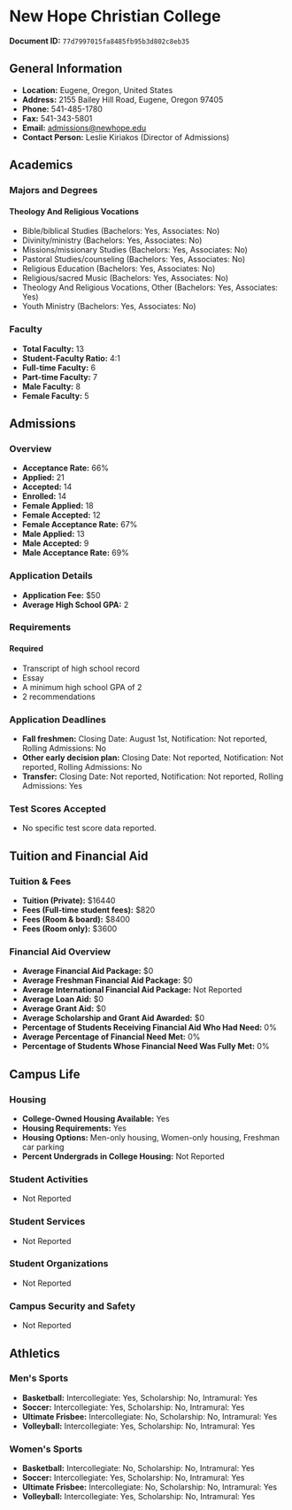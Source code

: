 # New Hope Christian College

**Document ID:** `77d7997015fa8485fb95b3d802c8eb35`

## General Information

- **Location:** Eugene, Oregon, United States
- **Address:** 2155 Bailey Hill Road, Eugene, Oregon 97405
- **Phone:** 541-485-1780
- **Fax:** 541-343-5801
- **Email:** admissions@newhope.edu
- **Contact Person:** Leslie Kiriakos (Director of Admissions)

## Academics

### Majors and Degrees

#### Theology And Religious Vocations

- Bible/biblical Studies (Bachelors: Yes, Associates: No)
- Divinity/ministry (Bachelors: Yes, Associates: No)
- Missions/missionary Studies (Bachelors: Yes, Associates: No)
- Pastoral Studies/counseling (Bachelors: Yes, Associates: No)
- Religious Education (Bachelors: Yes, Associates: No)
- Religious/sacred Music (Bachelors: Yes, Associates: No)
- Theology And Religious Vocations, Other (Bachelors: Yes, Associates: Yes)
- Youth Ministry (Bachelors: Yes, Associates: No)

### Faculty

- **Total Faculty:** 13
- **Student-Faculty Ratio:** 4:1
- **Full-time Faculty:** 6
- **Part-time Faculty:** 7
- **Male Faculty:** 8
- **Female Faculty:** 5

## Admissions

### Overview

- **Acceptance Rate:** 66%
- **Applied:** 21
- **Accepted:** 14
- **Enrolled:** 14
- **Female Applied:** 18
- **Female Accepted:** 12
- **Female Acceptance Rate:** 67%
- **Male Applied:** 13
- **Male Accepted:** 9
- **Male Acceptance Rate:** 69%

### Application Details

- **Application Fee:** $50
- **Average High School GPA:** 2

### Requirements

#### Required

- Transcript of high school record
- Essay
- A minimum high school GPA of 2
- 2 recommendations

### Application Deadlines

- **Fall freshmen:** Closing Date: August 1st, Notification: Not reported, Rolling Admissions: No
- **Other early decision plan:** Closing Date: Not reported, Notification: Not reported, Rolling Admissions: No
- **Transfer:** Closing Date: Not reported, Notification: Not reported, Rolling Admissions: Yes

### Test Scores Accepted

- No specific test score data reported.

## Tuition and Financial Aid

### Tuition & Fees

- **Tuition (Private):** $16440
- **Fees (Full-time student fees):** $820
- **Fees (Room & board):** $8400
- **Fees (Room only):** $3600

### Financial Aid Overview

- **Average Financial Aid Package:** $0
- **Average Freshman Financial Aid Package:** $0
- **Average International Financial Aid Package:** Not Reported
- **Average Loan Aid:** $0
- **Average Grant Aid:** $0
- **Average Scholarship and Grant Aid Awarded:** $0
- **Percentage of Students Receiving Financial Aid Who Had Need:** 0%
- **Average Percentage of Financial Need Met:** 0%
- **Percentage of Students Whose Financial Need Was Fully Met:** 0%

## Campus Life

### Housing

- **College-Owned Housing Available:** Yes
- **Housing Requirements:** Yes
- **Housing Options:** Men-only housing, Women-only housing, Freshman car parking
- **Percent Undergrads in College Housing:** Not Reported

### Student Activities

- Not Reported

### Student Services

- Not Reported

### Student Organizations

- Not Reported

### Campus Security and Safety

- Not Reported

## Athletics

### Men's Sports

- **Basketball:** Intercollegiate: Yes, Scholarship: No, Intramural: Yes
- **Soccer:** Intercollegiate: Yes, Scholarship: No, Intramural: Yes
- **Ultimate Frisbee:** Intercollegiate: No, Scholarship: No, Intramural: Yes
- **Volleyball:** Intercollegiate: Yes, Scholarship: No, Intramural: Yes

### Women's Sports

- **Basketball:** Intercollegiate: No, Scholarship: No, Intramural: Yes
- **Soccer:** Intercollegiate: Yes, Scholarship: No, Intramural: Yes
- **Ultimate Frisbee:** Intercollegiate: No, Scholarship: No, Intramural: Yes
- **Volleyball:** Intercollegiate: Yes, Scholarship: No, Intramural: Yes
